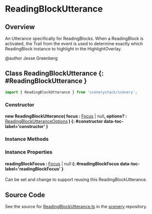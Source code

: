 # ReadingBlockUtterance

## Overview

An Utterance specifically for ReadingBlocks. When a ReadingBlock is activated, the Trail from
the event is used to determine exactly which ReadingBlock instance to highlight in the
HighlightOverlay.

@author Jesse Greenberg

## Class ReadingBlockUtterance {: #ReadingBlockUtterance }


```js
import { ReadingBlockUtterance } from 'scenerystack/scenery';
```
### Constructor

#### new ReadingBlockUtterance( focus : <span style="font-weight: 400;">[Focus](../scenery/Focus.md) | <span style="color: hsla(calc(var(--md-hue) + 180deg),80%,40%,1);">null</span></span>, options? : <span style="font-weight: 400;">[ReadingBlockUtteranceOptions](../scenery/ReadingBlockUtterance.md#ReadingBlockUtteranceOptions)</span> ) {: #constructor data-toc-label='constructor' }

### Instance Methods



### Instance Properties

#### readingBlockFocus : <span style="font-weight: 400;">[Focus](../scenery/Focus.md) | <span style="color: hsla(calc(var(--md-hue) + 180deg),80%,40%,1);">null</span></span> {: #readingBlockFocus data-toc-label='readingBlockFocus' }

Can be set and change to support reusing this ReadingBlockUtterance.



## Source Code

See the source for [ReadingBlockUtterance.ts](https://github.com/phetsims/scenery/blob/main/js/accessibility/voicing/ReadingBlockUtterance.ts) in the [scenery](https://github.com/phetsims/scenery) repository.
